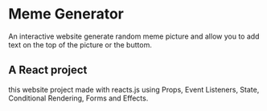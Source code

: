 # Meme Generator

An interactive website generate random meme picture and allow you to add text on the top of the picture or the buttom.

## A React project

this website project made with reacts.js using Props, Event Listeners, State, Conditional Rendering, Forms and Effects.

<img src="https://i.imgur.com/oHoDkZ1.png" alt=""/>


